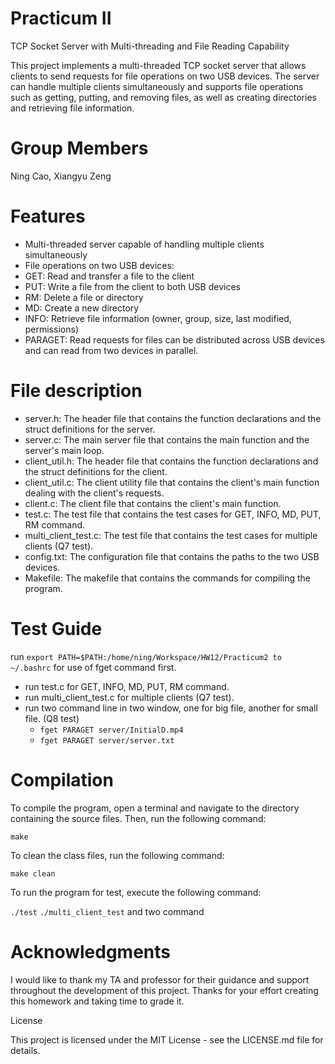 <!--
 * @Author: Cao Ning, Zeng XiangYu
 * @Date: 2023-04-20 13:41:56
 * @FilePath: README
 * @Assignment: Practicum II
 * @Course: CS5600 Spring 2023
-->
# Practicum II

TCP Socket Server with Multi-threading and File Reading Capability

This project implements a multi-threaded TCP socket server that allows clients to send requests for file operations on two USB devices. The server can handle multiple clients simultaneously and supports file operations such as getting, putting, and removing files, as well as creating directories and retrieving file information.

# Group Members

Ning Cao, Xiangyu Zeng

# Features

- Multi-threaded server capable of handling multiple clients simultaneously
- File operations on two USB devices:
- GET: Read and transfer a file to the client
- PUT: Write a file from the client to both USB devices
- RM: Delete a file or directory
- MD: Create a new directory
- INFO: Retrieve file information (owner, group, size, last modified, permissions)
- PARAGET: Read requests for files can be distributed across USB devices and can read from two devices in parallel.

# File description

- server.h: The header file that contains the function declarations and the struct definitions for the server.
- server.c: The main server file that contains the main function and the server's main loop.
- client_util.h: The header file that contains the function declarations and the struct definitions for the client.
- client_util.c: The client utility file that contains the client's main function dealing with the client's requests.
- client.c: The client file that contains the client's main function.
- test.c: The test file that contains the test cases for GET, INFO, MD, PUT, RM command.
- multi_client_test.c: The test file that contains the test cases for multiple clients (Q7 test).
- config.txt: The configuration file that contains the paths to the two USB devices.
- Makefile: The makefile that contains the commands for compiling the program.

# Test Guide

run `export PATH=$PATH:/home/ning/Workspace/HW12/Practicum2 to ~/.bashrc` for use of fget command first.

- run test.c for GET, INFO, MD, PUT, RM command.
- run multi_client_test.c for multiple clients (Q7 test).
- run two command line in two window, one for big file, another for small file. (Q8 test)
  - `fget PARAGET server/InitialD.mp4`
  - `fget PARAGET server/server.txt`

# Compilation

To compile the program, open a terminal and navigate to the directory containing the source files. Then, run the following command:

`make`

To clean the class files, run the following command:

`make clean`

To run the program for test, execute the following command:

`./test`
`./multi_client_test`
and two command

# Acknowledgments

I would like to thank my TA and professor for their guidance and support throughout the development of this project. Thanks for your effort creating this homework and taking time to grade it.

License

This project is licensed under the MIT License - see the LICENSE.md file for details.
